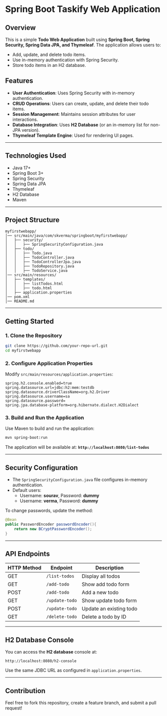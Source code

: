 # Spring Boot Taskify Web Application

## Overview
This is a simple **Todo Web Application** built using **Spring Boot, Spring Security, Spring Data JPA, and Thymeleaf**. The application allows users to:
- Add, update, and delete todo items.
- Use in-memory authentication with Spring Security.
- Store todo items in an H2 database.

## Features
- **User Authentication**: Uses Spring Security with in-memory authentication.
- **CRUD Operations**: Users can create, update, and delete their todo items.
- **Session Management**: Maintains session attributes for user interactions.
- **Database Integration**: Uses **H2 Database** (or an in-memory list for non-JPA version).
- **Thymeleaf Template Engine**: Used for rendering UI pages.

---

## Technologies Used
- Java 17+
- Spring Boot 3+
- Spring Security
- Spring Data JPA
- Thymeleaf
- H2 Database
- Maven

---

## Project Structure
```
myfirstwebapp/
│── src/main/java/com/skverma/springboot/myfirstwebapp/
│   ├── security/
│   │   ├── SpringSecurityConfiguration.java
│   ├── todo/
│   │   ├── Todo.java
│   │   ├── TodoController.java
│   │   ├── TodoControllerJpa.java
│   │   ├── TodoRepository.java
│   │   ├── TodoService.java
│── src/main/resources/
│   ├── templates/
│   │   ├── listTodos.html
│   │   ├── todo.html
│   ├── application.properties
│── pom.xml
│── README.md
```

---

## Getting Started
### 1. Clone the Repository
```sh
git clone https://github.com/your-repo-url.git
cd myfirstwebapp
```

### 2. Configure Application Properties
Modify `src/main/resources/application.properties`:
```properties
spring.h2.console.enabled=true
spring.datasource.url=jdbc:h2:mem:testdb
spring.datasource.driverClassName=org.h2.Driver
spring.datasource.username=sa
spring.datasource.password=
spring.jpa.database-platform=org.hibernate.dialect.H2Dialect
```

### 3. Build and Run the Application
Use Maven to build and run the application:
```sh
mvn spring-boot:run
```

The application will be available at: **`http://localhost:8080/list-todos`**

---

## Security Configuration
- The `SpringSecurityConfiguration.java` file configures in-memory authentication.
- Default users:
  - Username: **sourav**, Password: **dummy**
  - Username: **verma**, Password: **dummy**

To change passwords, update the method:
```java
@Bean
public PasswordEncoder passwordEncoder(){
    return new BCryptPasswordEncoder();
}
```

---

## API Endpoints
| HTTP Method | Endpoint       | Description                 |
|------------|---------------|-----------------------------|
| GET        | `/list-todos`  | Display all todos           |
| GET        | `/add-todo`    | Show add todo form          |
| POST       | `/add-todo`    | Add a new todo              |
| GET        | `/update-todo` | Show update todo form       |
| POST       | `/update-todo` | Update an existing todo     |
| GET        | `/delete-todo` | Delete a todo by ID         |

---

## H2 Database Console
You can access the **H2 database** console at:
```
http://localhost:8080/h2-console
```
Use the same JDBC URL as configured in `application.properties`.

---

## Contribution
Feel free to fork this repository, create a feature branch, and submit a pull request!



